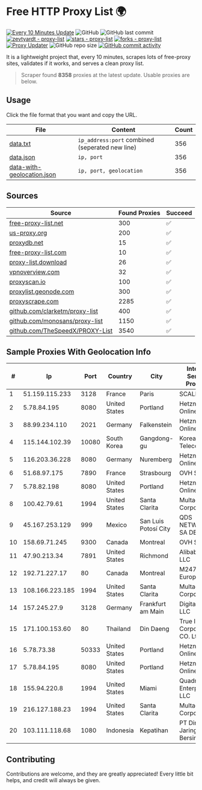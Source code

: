 
# Free HTTP Proxy List 🌍

[![Every 10 Minutes Update](https://github.com/mertguvencli/http-proxy-list/actions/workflows/main.yml/badge.svg?branch=main)](https://github.com/mertguvencli/http-proxy-list/actions/workflows/main.yml)
![GitHub](https://img.shields.io/github/license/mertguvencli/http-proxy-list)
![GitHub last commit](https://img.shields.io/github/last-commit/mertguvencli/http-proxy-list)
[![zevtyardt - proxy-list](https://img.shields.io/static/v1?label=zevtyardt&message=proxy-list&color=blue&logo=github)](https://github.com/zevtyardt/proxy-list "Go to GitHub repo")
[![stars - proxy-list](https://img.shields.io/github/stars/zevtyardt/proxy-list?style=social)](https://github.com/zevtyardt/proxy-list)
[![forks - proxy-list](https://img.shields.io/github/forks/zevtyardt/proxy-list?style=social)](https://github.com/zevtyardt/proxy-list)
[![Proxy Updater](https://github.com/zevtyardt/proxy-list/workflows/Proxy%20Updater/badge.svg)](https://github.com/zevtyardt/proxy-list/actions?query=workflow:"Proxy+Updater")
![GitHub repo size](https://img.shields.io/github/repo-size/zevtyardt/proxy-list)
[![GitHub commit activity](https://img.shields.io/github/commit-activity/m/zevtyardt/proxy-list?logo=commits)](https://github.com/zevtyardt/proxy-list/commits/main)

It is a lightweight project that, every 10 minutes, scrapes lots of free-proxy sites, validates if it works, and serves a clean proxy list.

> Scraper found **8358** proxies at the latest update. Usable proxies are below.

## Usage

Click the file format that you want and copy the URL.

|File|Content|Count|
|----|-------|-----|
|[data.txt](https://raw.githubusercontent.com/mertguvencli/http-proxy-list/main/proxy-list/data.txt)|`ip_address:port` combined (seperated new line)|356|
|[data.json](https://raw.githubusercontent.com/mertguvencli/http-proxy-list/main/proxy-list/data.json)|`ip, port`|356|
|[data-with-geolocation.json](https://raw.githubusercontent.com/mertguvencli/http-proxy-list/main/proxy-list/data-with-geolocation.json)|`ip, port, geolocation`|356|

## Sources

|Source|Found Proxies|Succeed|
|------|-------------|-------|
|[free-proxy-list.net](https://free-proxy-list.net)|300|✅|
|[us-proxy.org](https://www.us-proxy.org)|200|✅|
|[proxydb.net](http://proxydb.net)|15|✅|
|[free-proxy-list.com](https://free-proxy-list.com/?page=&port=&type%5B%5D=http&type%5B%5D=https&up_time=0&search=Search)|10|✅|
|[proxy-list.download](https://www.proxy-list.download/HTTP)|26|✅|
|[vpnoverview.com](https://vpnoverview.com/privacy/anonymous-browsing/free-proxy-servers)|32|✅|
|[proxyscan.io](https://www.proxyscan.io)|100|✅|
|[proxylist.geonode.com](https://proxylist.geonode.com/api/proxy-list?limit=300&page=1&sort_by=lastChecked&sort_type=desc&protocols=http,https)|300|✅|
|[proxyscrape.com](https://api.proxyscrape.com/v2/?request=displayproxies&protocol=http&timeout=10000&country=all&ssl=all&anonymity=all)|2285|✅|
|[github.com/clarketm/proxy-list](https://raw.githubusercontent.com/clarketm/proxy-list/master/proxy-list-raw.txt)|400|✅|
|[github.com/monosans/proxy-list](https://raw.githubusercontent.com/monosans/proxy-list/main/proxies/http.txt)|1150|✅|
|[github.com/TheSpeedX/PROXY-List](https://raw.githubusercontent.com/TheSpeedX/PROXY-List/master/http.txt)|3540|✅|


## Sample Proxies With Geolocation Info

|#|Ip|Port|Country|City|Internet Service Provider|
|-|--|----|-------|----|-------------------------|
|1|51.159.115.233|3128|France|Paris|SCALEWAY|
|2|5.78.84.195|8080|United States|Portland|Hetzner Online GmbH|
|3|88.99.234.110|2021|Germany|Falkenstein|Hetzner Online GmbH|
|4|115.144.102.39|10080|South Korea|Gangdong-gu|Korea Telecom|
|5|116.203.36.228|8080|Germany|Nuremberg|Hetzner Online GmbH|
|6|51.68.97.175|7890|France|Strasbourg|OVH SAS|
|7|5.78.82.198|8080|United States|Portland|Hetzner Online GmbH|
|8|100.42.79.61|1994|United States|Santa Clarita|Multacom Corporation|
|9|45.167.253.129|999|Mexico|San Luis Potosí City|QDS NETWORKS SA DE CV|
|10|158.69.71.245|9300|Canada|Montreal|OVH SAS|
|11|47.90.213.34|7891|United States|Richmond|Alibaba.com LLC|
|12|192.71.227.17|80|Canada|Montreal|M247 Europe SRL|
|13|108.166.223.185|1994|United States|Santa Clarita|Multacom Corporation|
|14|157.245.27.9|3128|Germany|Frankfurt am Main|DigitalOcean, LLC|
|15|171.100.153.60|80|Thailand|Din Daeng|True Internet Corporation CO. Ltd.|
|16|5.78.73.38|50333|United States|Portland|Hetzner Online GmbH|
|17|5.78.84.195|8080|United States|Portland|Hetzner Online GmbH|
|18|155.94.220.8|1994|United States|Miami|QuadraNet Enterprises LLC|
|19|216.127.188.23|1994|United States|Santa Clarita|Multacom Corporation|
|20|103.111.118.68|1080|Indonesia|Kepatihan|PT Dimensi Jaringan Bersinar|



## Contributing

Contributions are welcome, and they are greatly appreciated! Every
little bit helps, and credit will always be given.

